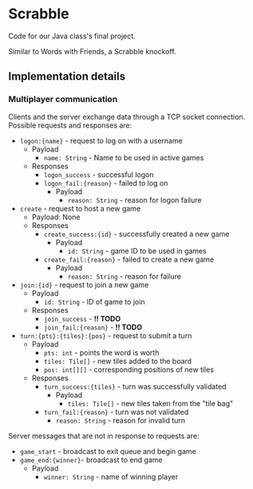 # Scrabble

Code for our Java class's final project.

Similar to Words with Friends, a Scrabble knockoff.

## Implementation details

### Multiplayer communication

Clients and the server exchange data through a TCP socket connection.
Possible requests and responses are:

* `logon:{name}` - request to log on with a username
  * Payload
    * `name: String` - Name to be used in active games
  * Responses
    * `logon_success` - successful logon
    * `logon_fail:{reason}` - failed to log on
      * Payload
        * `reason: String` - reason for logon failure
* `create` - request to host a new game
  * Payload: None
  * Responses
    * `create_success:{id}` - successfully created a new game
      * Payload
        * `id: String` - game ID to be used in games
    * `create_fail:{reason}` - failed to create a new game
      * Payload
        * `reason: String` - reason for failure
* `join:{id}` - request to join a new game
  * Payload
    * `id: String` - ID of game to join
  * Responses
    * `join_success` - **!! TODO**
    * `join_fail:{reason}` - **!! TODO**
* `turn:{pts}:{tiles}:{pos}` - request to submit a turn
  * Payload
    * `pts: int` - points the word is worth
    * `tiles: Tile[]` - new tiles added to the board
    * `pos: int[][]` - corresponding positions of new tiles
  * Responses
    * `turn_success:{tiles}` - turn was successfully validated
      * Payload
        * `tiles: Tile[]` - new tiles taken from the "tile bag"
    * `turn_fail:{reason}` - turn was not validated
      * `reason: String` - reason for invalid turn

Server messages that are not in response to requests are:

* `game_start` - broadcast to exit queue and begin game
* `game_end:{winner}`- broadcast to end game
  * Payload
    * `winner: String` - name of winning player